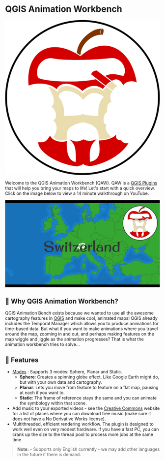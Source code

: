 # QGIS Animation Workbench

![QGIS Animation Workbench](../resources/img/logo/animation-workbench-logo.svg)

Welcome to the QGIS Animation Workbench (QAW). QAW is a [QGIS Plugins](https://qgis.org) that will help you bring your maps to life! Let's start with a quick overview. Click on the image below to view a 14 minute walkthrough on YouTube.

[![Overview](start/img/QAW-IntroThumbnail.jpg)](https://youtu.be/DkS6yvnuypc)

## 🤖 Why QGIS Animation Workbench?

QGIS Animation Bench exists because we wanted to use all the awesome cartography features in [QGIS](https://qgis.org) and make cool, animated maps!
QGIS already includes the Temporal Manager which allows you to produce animations for time-based data. But what if you want to
make animations where you travel around the map, zooming in and out, and perhaps making features on the map wiggle and jiggle as the
animation progresses? That is what the animation workbench tries to solve...

## 🎨 Features

- [Modes](https://link-to-modes-doc.md) : Supports 3 modes: Sphere, Planar and Static.
  - **Sphere**: Creates a spinning globe effect. Like Google Earth might do, but with your own data and cartography.
  - **Planar**: Lets you move from feature to feature on a flat map, pausing at each if you want to.
  - **Static**: The frame of reference stays the same and you can animate the symbology within that scene.
- Add music to your exported videos - see the [Creative Commons](https://creativecommons.org/about/program-areas/arts-culture/arts-culture-resources/legalmusicforvideos/) website for a list of places where you can download free music (make sure it does not have a No Derivative Works license).
- Multithreaded, efficient rendering workflow. The plugin is designed to work well even on very modest hardware. If you have a fast PC, you can crank up the size to the thread pool to process more jobs at the same time.

> **Note:** - Supports only English currently - we may add other languages in the future if there is demand.
